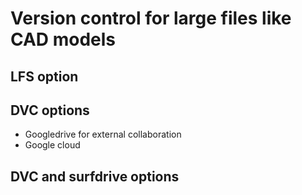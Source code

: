 # Version control for large files like CAD models
## LFS option

## DVC options
- Googledrive for external collaboration
- Google cloud

## DVC and surfdrive options